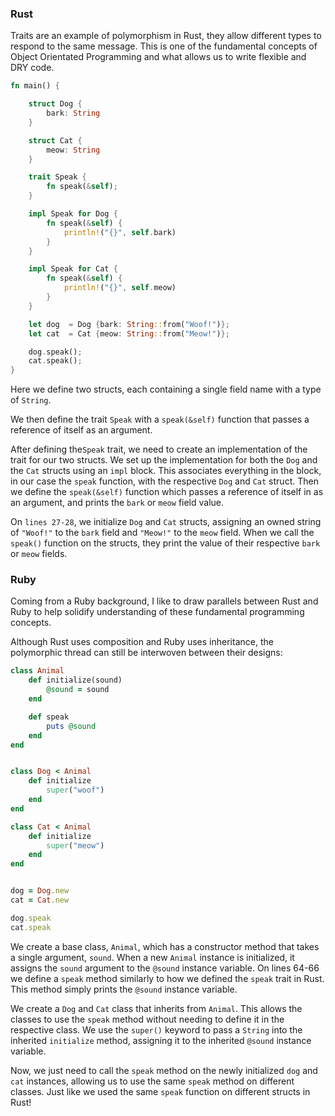 
### Rust
Traits are an example of polymorphism in Rust, they allow different types to respond to the same message. This is one of the fundamental concepts of Object Orientated Programming and what allows us to write flexible and DRY code.

```rust
fn main() {

    struct Dog {
        bark: String
    }

    struct Cat {
        meow: String
    }

    trait Speak {
        fn speak(&self);
    }

    impl Speak for Dog {
        fn speak(&self) {
            println!("{}", self.bark)
        }
    }

    impl Speak for Cat {
        fn speak(&self) {
            println!("{}", self.meow)
        }
    }

    let dog  = Dog {bark: String::from("Woof!")};
    let cat  = Cat {meow: String::from("Meow!")};

    dog.speak();
    cat.speak();
}
```

Here we define two structs, each containing a single field name with a type of `String`.
  
We then define the trait `Speak` with a `speak(&self)` function that passes a reference of itself as an argument.  
  
After defining the`Speak` trait, we need to create an implementation of the trait for our two structs. We set up the implementation for both the `Dog` and the `Cat` structs using an `impl` block. This associates everything in the block, in our case the `speak` function, with the respective `Dog` and `Cat` struct. Then we define the `speak(&self)` function which passes a reference of itself in as an argument, and prints the `bark` or `meow` field value.

On `lines 27-28`, we initialize `Dog` and `Cat` structs, assigning an owned string of `"Woof!"` to the `bark` field and `"Meow!"` to the `meow` field.
When we call the `speak()` function on the structs, they print the value of their respective `bark` or `meow` fields.

### Ruby
Coming from a Ruby background, I like to draw parallels between Rust and Ruby to help solidify understanding of these fundamental programming concepts.

Although Rust uses composition and Ruby uses inheritance, the polymorphic thread can still be interwoven between their designs:

```ruby
class Animal
    def initialize(sound)
        @sound = sound
    end

    def speak
        puts @sound
    end
end


class Dog < Animal
    def initialize
        super("woof")
    end
end

class Cat < Animal
    def initialize
        super("meow")
    end
end


dog = Dog.new
cat = Cat.new

dog.speak
cat.speak
```

We create a base class, `Animal`, which has a constructor method that takes a single argument, `sound`. When a new `Animal` instance is initialized, it assigns the `sound` argument to the `@sound` instance variable. On lines 64-66 we define a `speak` method similarly to how we defined the `speak` trait in Rust. This method simply prints the `@sound` instance variable.

 We create a `Dog` and `Cat` class that inherits from `Animal`. This allows the classes to use the `speak` method without needing to define it in the respective class. We use the `super()` keyword to pass a `String` into the inherited `initialize` method, assigning it to the inherited `@sound` instance variable.

Now, we just need to call the `speak` method on the newly initialized `dog` and `cat` instances, allowing us to use the same `speak` method on different classes. Just like we used the same `speak` function on different structs in Rust!




